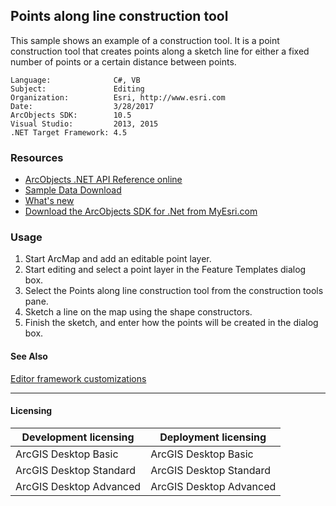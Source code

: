 ## Points along line construction tool

This sample shows an example of a construction tool. It is a point construction tool that creates points along a sketch line for either a fixed number of points or a certain distance between points.  


<!-- TODO: Fill this section below with metadata about this sample-->
```
Language:              C#, VB
Subject:               Editing
Organization:          Esri, http://www.esri.com
Date:                  3/28/2017
ArcObjects SDK:        10.5
Visual Studio:         2013, 2015
.NET Target Framework: 4.5
```

### Resources

* [ArcObjects .NET API Reference online](http://desktop.arcgis.com/en/arcobjects/latest/net/webframe.htm)  
* [Sample Data Download](../../releases)  
* [What's new](http://desktop.arcgis.com/en/arcobjects/latest/net/webframe.htm#05247c04-bfd9-4e36-ae09-bc6e833c3b14.htm)  
* [Download the ArcObjects SDK for .Net from MyEsri.com](https://my.esri.com/)  

### Usage
1. Start ArcMap and add an editable point layer.  
1. Start editing and select a point layer in the Feature Templates dialog box.  
1. Select the Points along line construction tool from the construction tools pane.  
1. Sketch a line on the map using the shape constructors.  
1. Finish the sketch, and enter how the points will be created in the dialog box.  







#### See Also  
[Editor framework customizations](http://desktop.arcgis.com/search/?q=Editor%20framework%20customizations&p=0&language=en&product=arcobjects-sdk-dotnet&version=&n=15&collection=help)  


---------------------------------

#### Licensing  
| Development licensing | Deployment licensing | 
| ------------- | ------------- | 
| ArcGIS Desktop Basic | ArcGIS Desktop Basic |  
| ArcGIS Desktop Standard | ArcGIS Desktop Standard |  
| ArcGIS Desktop Advanced | ArcGIS Desktop Advanced |  


